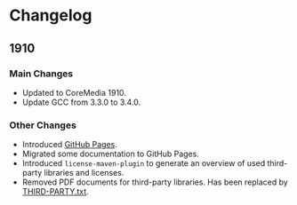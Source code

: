 Changelog
================================================================================

1910
--------------------------------------------------------------------------------

### Main Changes

* Updated to CoreMedia 1910.
* Update GCC from 3.3.0 to 3.4.0.

### Other Changes

* Introduced [GitHub Pages](https://coremedia.github.io/coremedia-globallink-connect-integration/).
* Migrated some documentation to GitHub Pages.
* Introduced `license-maven-plugin` to generate an overview of used third-party
    libraries and licenses.
* Removed PDF documents for third-party libraries. Has been replaced by
    [THIRD-PARTY.txt](docs/THIRD-PARTY.txt).
